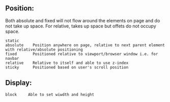 ## Position:
Both absolute and fixed will not flow around the elements on page and do not take up space. For relative, takes up space but offets do not occupy space.
```
static
absolute    Position anywhere on page, relative to next parent element with relative/absolute positioning
fixed       Positioned relative to viewport/browser window i.e. for navbar
relative    Relative to itself and able to use z-index
sticky      Positioned based on user's scroll position
```

## Display:
```
block     Able to set wiwdth and height
```
